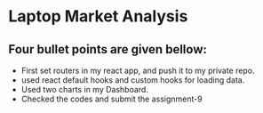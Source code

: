 # Laptop Market Analysis
## Four bullet points are given bellow:
- First set routers in my react app, and push it to my private repo.
- used react default hooks and custom hooks for loading data.
- Used two charts in my Dashboard.
- Checked the codes and submit the assignment-9


